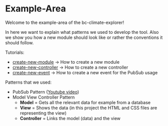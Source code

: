 # Example-Area
Welcome to the example-area of the bc-climate-explorer!
 
 In here we want to explain what patterns we used to develop the tool. Also we show you how a new module should look like or rather the conventions it should follow.
 
 Tutorials:
 - [create-new-module](./create-new-module) -> How to create a new module
 - [create-new-controller](./create-new-controller) -> How to create a new controller
 - [create-new-event](./create-new-event) -> How to create a new event for the PubSub usage

Patterns that we used:
- PubSub Pattern 
([Youtube video](https://www.youtube.com/watch?v=nQRXi1SVOow&t=263s&index=4&list=PLoYCgNOIyGABs-wDaaxChu82q_xQgUb4f))
- Model View Controller Pattern
  - **Model** = Gets all the relevant data for example from a database 
  - **View** = Shows the data (in this project the HTML and CSS files are representing the view)
  - **Controller** = Links the model (data) and the view
